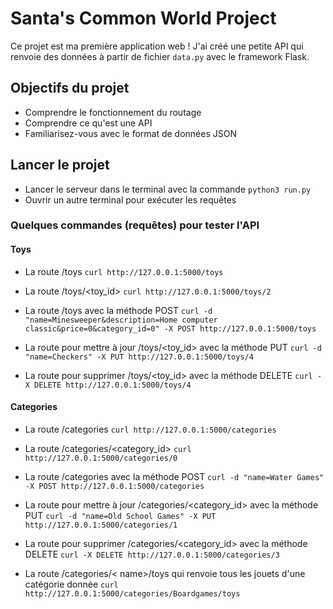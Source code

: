 # Santa's Common World Project

Ce projet est ma première application web ! J'ai créé une petite API qui renvoie des données à partir de fichier `data.py` avec le framework Flask.

## Objectifs du projet

* Comprendre le fonctionnement du routage
* Comprendre ce qu'est une API
* Familiarisez-vous avec le format de données JSON
  
## Lancer le projet

* Lancer le serveur dans le terminal avec la commande `python3 run.py`
* Ouvrir un autre terminal pour exécuter les requêtes

### Quelques commandes (requêtes) pour tester l'API

#### Toys

* La route /toys `curl http://127.0.0.1:5000/toys`

* La route /toys/<toy_id>  `curl http://127.0.0.1:5000/toys/2`

* La route /toys avec la méthode POST `curl -d "name=Minesweeper&description=Home computer classic&price=0&category_id=0" -X POST http://127.0.0.1:5000/toys`

* La route pour mettre à jour /toys/<toy_id> avec la méthode PUT `curl -d "name=Checkers" -X PUT http://127.0.0.1:5000/toys/4`

* La route pour supprimer /toys/<toy_id> avec la méthode DELETE `curl -X DELETE http://127.0.0.1:5000/toys/4`

#### Categories

* La route /categories `curl http://127.0.0.1:5000/categories`

* La route /categories/<category_id> `curl http://127.0.0.1:5000/categories/0`

* La route /categories avec la méthode POST  `curl -d "name=Water Games" -X POST http://127.0.0.1:5000/categories`

* La route pour mettre à jour /categories/<category_id> avec la méthode PUT  `curl -d "name=Old School Games" -X PUT  http://127.0.0.1:5000/categories/1`

* La route pour supprimer /categories/<category_id> avec la méthode DELETE `curl -X DELETE http://127.0.0.1:5000/categories/3`

* La route /categories/< name>/toys qui renvoie tous les jouets d'une catégorie donnée `curl http://127.0.0.1:5000/categories/Boardgames/toys`
